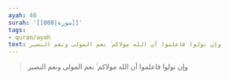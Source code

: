 ```yaml
---
ayah: 40
surah: '[[008|سورة]]'
tags:
- quran/ayah
text: وإن تولوا فاعلموا أن الله مولاكم ۚ نعم المولى ونعم النصير
---
```

> وإن تولوا فاعلموا أن الله مولاكم ۚ نعم المولى ونعم النصير
